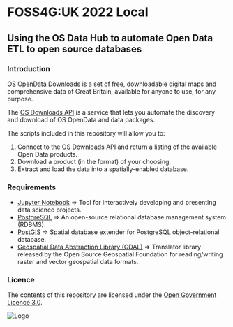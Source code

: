 # FOSS4G:UK 2022 Local

## Using the OS Data Hub to automate Open Data ETL to open source databases

### Introduction

[OS OpenData Downloads](https://osdatahub.os.uk/downloads/open) is a set of free, downloadable digital maps and comprehensive data of Great Britain, available for anyone to use, for any purpose.

The [OS Downloads API](https://osdatahub.os.uk/docs/downloads/overview) is a service that lets you automate the discovery and download of OS OpenData and data packages.

The scripts included in this repository will allow you to:

1. Connect to the OS Downloads API and return a listing of the available Open Data products.
2. Download a product (in the format) of your choosing.
3. Extract and load the data into a spatially-enabled database.

### Requirements

- [Jupyter Notebook](https://jupyter.org/) => Tool for interactively developing and presenting data science projects.
- [PostgreSQL](https://www.postgresql.org/) => An open-source relational database management system (RDBMS).
- [PostGIS](https://postgis.net/) => Spatial database extender for PostgreSQL object-relational database.
- [Geospatial Data Abstraction Library (GDAL)](https://gdal.org/index.html) => Translator library released by the Open Source Geospatial Foundation for reading/writing raster and vector geospatial data formats.

### Licence

The contents of this repository are licensed under the [Open Government Licence 3.0](https://www.nationalarchives.gov.uk/doc/open-government-licence/version/).

![Logo](http://www.nationalarchives.gov.uk/images/infoman/ogl-symbol-41px-retina-black.png "OGL logo")
